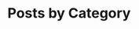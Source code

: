 ---
title: Posts by Category
layout: categories
permalink: /categories/
entries_layout: list #list, grid
---